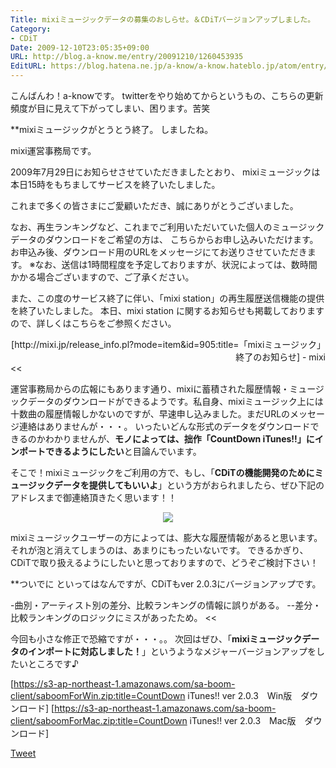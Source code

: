```yaml
---
Title: mixiミュージックデータの募集のおしらせ。＆CDiTバージョンアップしました。
Category:
- CDiT
Date: 2009-12-10T23:05:35+09:00
URL: http://blog.a-know.me/entry/20091210/1260453935
EditURL: https://blog.hatena.ne.jp/a-know/a-know.hateblo.jp/atom/entry/12921228815727979913
---
```


こんばんわ！a-knowです。
twitterをやり始めてからというもの、こちらの更新頻度が目に見えて下がってしまい、困ります。苦笑


**mixiミュージックがとうとう終了。
しましたね。

>>
mixi運営事務局です。

2009年7月29日にお知らせさせていただきましたとおり、
mixiミュージックは本日15時をもちましてサービスを終了いたしました。

これまで多くの皆さまにご愛顧いただき、誠にありがとうございました。

なお、再生ランキングなど、これまでご利用いただいていた個人のミュージックデータのダウンロードをご希望の方は、
こちらからお申し込みいただけます。
お申込み後、ダウンロード用のURLをメッセージにてお送りさせていただきます。
※なお、送信は1時間程度を予定しておりますが、状況によっては、数時間かかる場合ございますので、ご了承ください。

また、この度のサービス終了に伴い、「mixi station」の再生履歴送信機能の提供を終了いたしました。
本日、mixi station に関するお知らせも掲載しておりますので、詳しくはこちらをご参照ください。 
<div align="right">[http://mixi.jp/release_info.pl?mode=item&id=905:title=「mixiミュージック」終了のお知らせ] - mixi</div>
<<


運営事務局からの広報にもあります通り、mixiに蓄積された履歴情報・ミュージックデータのダウンロードができるようです。私自身、mixiミュージック上には十数曲の履歴情報しかないのですが、早速申し込みました。まだURLのメッセージ連絡はありませんが・・・。
いったいどんな形式のデータをダウンロードできるのかわかりませんが、<span style="font-weight:bold;">モノによっては、拙作「CountDown iTunes!!」にインポートできるようにしたい</span>と目論んでいます。

そこで！mixiミュージックをご利用の方で、もし、「<span style="font-weight:bold;">CDiTの機能開発のためにミュージックデータを提供してもいいよ</span>」という方がおられましたら、ぜひ下記のアドレスまで御連絡頂きたく思います！！


<div align="center"><img src="http://services.nexodyne.com/email/icon/%2BvGwmdfaOpXpFEU%3D/hxDZeIc%3D/R01haWw%3D/0/image.png"></div>


mixiミュージックユーザーの方によっては、膨大な履歴情報があると思います。それが泡と消えてしまうのは、あまりにもったいないです。
できるかぎり、CDiTで取り扱えるようにしたいと思っておりますので、どうぞご検討下さい！


**ついでに
といってはなんですが、CDiTもver 2.0.3にバージョンアップです。


>>
-曲別・アーティスト別の差分、比較ランキングの情報に誤りがある。
--差分・比較ランキングのロジックにミスがあったため。
<<


今回も小さな修正で恐縮ですが・・・。。
次回はぜひ、「<span style="font-weight:bold;">mixiミュージックデータのインポートに対応しました！</span>」というようなメジャーバージョンアップをしたいところです♪



[https://s3-ap-northeast-1.amazonaws.com/sa-boom-client/saboomForWin.zip:title=CountDown iTunes!! ver 2.0.3　Win版　ダウンロード]
[https://s3-ap-northeast-1.amazonaws.com/sa-boom-client/saboomForMac.zip:title=CountDown iTunes!! ver 2.0.3　Mac版　ダウンロード]



<a href="http://twitter.com/share" class="twitter-share-button" data-count="horizontal" data-via="a_know" data-related="CDiT_info" data-lang="ja">Tweet</a><script type="text/javascript" src="http://platform.twitter.com/widgets.js"></script>
